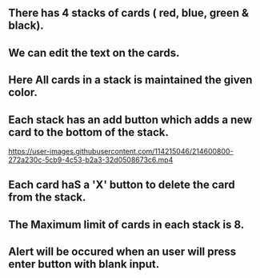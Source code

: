 ## There has 4 stacks of cards ( red, blue, green & black).
## We can edit the text on the cards.
## Here All cards in a stack is maintained the given color.
## Each stack has an add button which adds a new card to the bottom of the stack.



https://user-images.githubusercontent.com/114215046/214600800-272a230c-5cb9-4c53-b2a3-32d0508673c6.mp4



## Each card haS a 'X' button to delete the card from the stack. 
## The Maximum limit of cards in each stack is 8.
## Alert will be occured when an user will press enter button with blank input.
